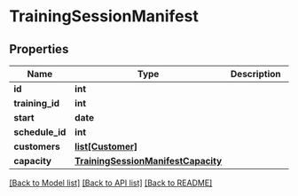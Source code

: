 # TrainingSessionManifest

## Properties
Name | Type | Description | Notes
------------ | ------------- | ------------- | -------------
**id** | **int** |  | [optional] 
**training_id** | **int** |  | [optional] 
**start** | **date** |  | [optional] 
**schedule_id** | **int** |  | [optional] 
**customers** | [**list[Customer]**](Customer.md) |  | [optional] 
**capacity** | [**TrainingSessionManifestCapacity**](TrainingSessionManifestCapacity.md) |  | [optional] 

[[Back to Model list]](../README.md#documentation-for-models) [[Back to API list]](../README.md#documentation-for-api-endpoints) [[Back to README]](../README.md)


